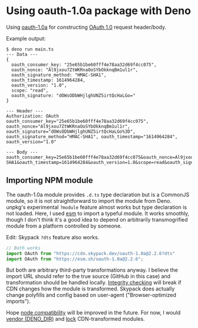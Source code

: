 # Using oauth-1.0a package with Deno

Using [oauth-1.0a](https://www.npmjs.com/package/oauth-1.0a) for constructing
[OAuth 1.0](https://tools.ietf.org/html/rfc5849) request header/body.

Example output:

```console
$ deno run main.ts
--- Data ---
{
  oauth_consumer_key: "25e65b1be60fff4e78aa32d69f4cc075",
  oauth_nonce: "Al9jxou7ZtWKRnaOoSYbOkknqBm1ul1r",
  oauth_signature_method: "HMAC-SHA1",
  oauth_timestamp: 1614964284,
  oauth_version: "1.0",
  scope: "read",
  oauth_signature: "dOWsODbWHjlghUNZ5irtQcHaLGo="
}

--- Header ---
Authorization: OAuth oauth_consumer_key="25e65b1be60fff4e78aa32d69f4cc075", oauth_nonce="Al9jxou7ZtWKRnaOoSYbOkknqBm1ul1r", oauth_signature="dOWsODbWHjlghUNZ5irtQcHaLGo%3D", oauth_signature_method="HMAC-SHA1", oauth_timestamp="1614964284", oauth_version="1.0"

--- Body ---
oauth_consumer_key=25e65b1be60fff4e78aa32d69f4cc075&oauth_nonce=Al9jxou7ZtWKRnaOoSYbOkknqBm1ul1r&oauth_signature_method=HMAC-SHA1&oauth_timestamp=1614964284&oauth_version=1.0&scope=read&oauth_signature=dOWsODbWHjlghUNZ5irtQcHaLGo%3D
```

## Importing NPM module

The oauth-1.0a module provides `.d.ts` type declaration but is a CommonJS
module, so it is not straightforward to import the module from Deno. unpkg's
experimental `?module` feature almost works but type declaration is not loaded.
Here, I used [esm](https://esm.sh/) to import a typeful module. It works
smoothly, though I don't think it's a good idea to depend on arbitrarily
transmogrified module from a platform controlled by someone.

Edit: Skypack `?dts` feature also works.

```typescript
// Both works
import OAuth from "https://cdn.skypack.dev/oauth-1.0a@2.2.6?dts"
import OAuth from "https://esm.sh/oauth-1.0a@2.2.6";
```

But both are arbitrary third-party transformations anyway. I believe the import
URL should refer to the true source (GitHub in this case) and transformation
should be handled locally. [Integrity checking][lockfile] will break if CDN
changes how the module is transformed. Skypack does actually change polyfills
and config based on user-agent ("Browser-optimized imports").

Hope [node compatibility][nodecompat] will be improved in the future. For now,
I would [vendor (DENO_DIR)][vendoring] and [lock][lockfile] CDN-transformed
modules.

[lockfile]: https://deno.land/manual/linking_to_external_code/integrity_checking
[nodecompat]: https://github.com/denoland/deno/issues/2644
[vendoring]: https://deno.land/manual/linking_to_external_code
